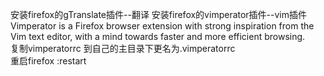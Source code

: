 安装firefox的gTranslate插件--翻译
安装firefox的vimperator插件--vim插件  
Vimperator is a Firefox browser extension with strong inspiration from the Vim text editor,
with a mind towards faster and more efficient browsing.  
复制vimperatorrc 到自己的主目录下更名为.vimperatorrc  
重启firefox :restart  
